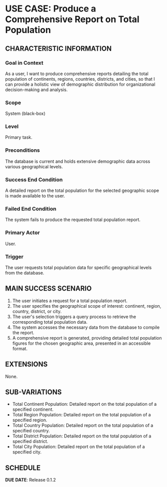 # USE CASE: Produce a Comprehensive Report on Total Population


## CHARACTERISTIC INFORMATION

### Goal in Context

As a user, I want to produce comprehensive reports detailing the total population of continents, regions, countries, districts, and cities, so that I can provide a holistic view of demographic distribution for organizational decision-making and analysis.

### Scope

System (black-box)

### Level

Primary task.

### Preconditions

The database is current and holds extensive demographic data across various geographical levels.

### Success End Condition

A detailed report on the total population for the selected geographic scope is made available to the user.

### Failed End Condition

The system fails to produce the requested total population report.

### Primary Actor

User.

### Trigger

The user requests total population data for specific geographical levels from the database.

## MAIN SUCCESS SCENARIO

1. The user initiates a request for a total population report.
2. The user specifies the geographical scope of interest: continent, region, country, district, or city.
3. The user's selection triggers a query process to retrieve the corresponding total population data.
4. The system accesses the necessary data from the database to compile the report.
5. A comprehensive report is generated, providing detailed total population figures for the chosen geographic area, presented in an accessible format.

## EXTENSIONS

None.

## SUB-VARIATIONS

- Total Continent Population: Detailed report on the total population of a specified continent.
- Total Region Population: Detailed report on the total population of a specified region.
- Total Country Population: Detailed report on the total population of a specified country.
- Total District Population: Detailed report on the total population of a specified district.
- Total City Population: Detailed report on the total population of a specified city.

## SCHEDULE

**DUE DATE**: Release 0.1.2
